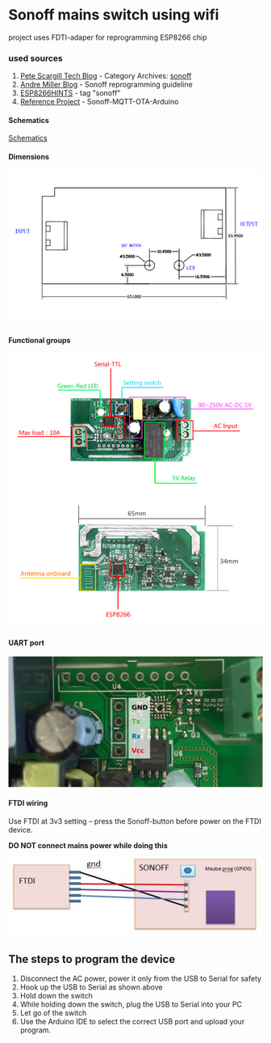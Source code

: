 # Sonoff mains switch using wifi

project uses FDTI-adaper for reprogramming ESP8266 chip

### used sources
1. [Pete Scargill Tech Blog][1] - Category Archives: [sonoff][2]
2. [Andre Miller Blog][2a] - Sonoff reprogramming guideline
3. [ESP8266HINTS][2b] - tag "sonoff"
4. [Reference Project][2c] - Sonoff-MQTT-OTA-Arduino 

#### Schematics
[Schematics][3]

#### Dimensions
![Dimensions][4]

#### Functional groups
<!-- ![parts][5] -->
![front][5a]
![rear][5b]
#### UART port 
![UART][6]
#### FTDI wiring
Use FTDI at 3v3 setting – press the Sonoff-button before power on the FTDI device. 

**DO NOT connect mains power while doing this**

![FTDI][7]

## The steps to program the device

1. Disconnect the AC power, power it only from the USB to Serial for safety
2. Hook up the USB to Serial as shown above
3. Hold down the switch
4. While holding down the switch, plug the USB to Serial into your PC
5. Let go of the switch
6. Use the Arduino IDE to select the correct USB port and upload your program.


<!-- References -->
[1]:  http://tech.scargill.net/ "Scargill's Tech Blog"
[2]:  http://tech.scargill.net/category/sonoff/ "Scargill's Tech Blog - sonoff"
[2a]: http://www.andremiller.net/content/programming-an-itead-sonoff-wireless-smart-switch-esp8266 "Programming guideline"
[2b]: https://esp8266hints.wordpress.com/tag/sonoff/ "blog tagged Sonoff"
[2c]: https://github.com/arendst/Sonoff-MQTT-OTA-Arduino "GitHub repository"
[3]:  Sonoff-schematic.pdf "schematics"
[4]:  Sonoff-dimension.png "dimensions"
[5]:  sonoff-parts-without-433.jpg
[5a]: Sonoff-front.GIF
[5b]: Sonoff-rear.GIF
[6]:  UART-port.png
[7]:  FTDI_2_Sonoff.jpg



